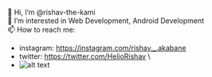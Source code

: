 👋 Hi, I’m @rishav-the-kami\
👀 I’m interested in Web Development, Android Development\
📫 How to reach me:
- instagram: https://instagram.com/rishav._.akabane
- twitter: https://twitter.com/HelioRishav \
- ![alt text](https://image.myanimelist.net/ui/5LYzTBVoS196gvYvw3zjwEC-W0K19v5TqcIjpzvJ0Ho)
<!---
rishav-the-kami/rishav-the-kami is a ✨ special ✨ repository because its `README.md` (this file) appears on your GitHub profile.
You can click the Preview link to take a look at your changes.
--->
